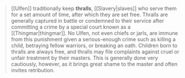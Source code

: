 > [[Ulfen]] traditionally keep **thralls**, [[Slavery|slaves]] who serve them for a set amount of time, after which they are set free. Thralls are generally captured in battle or condemned to their service after committing a crime by a special court known as a [[Thingmar|thingmar]]. No Ulfen, not even chiefs or jarls, are immune from this punishment given a serious-enough crime such as killing a child, betraying fellow warriors, or breaking an oath. Children born to thralls are always free, and thralls may file complaints against cruel or unfair treatment by their masters. This is generally done very cautiously, however, as it brings great shame to the master and often invites retribution.







